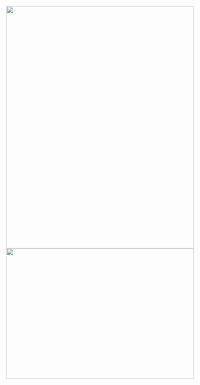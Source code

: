 <a href="https://www.linkedin.com/in/sotiris-kar/" style="cursor: default;">
  <img align="center" src="https://github.com/mayankchaudhary26/Cool-Readme-ideas/blob/master/data/screen open.gif" width="100%" height="650px"/>
</a>
<img src="https://user-images.githubusercontent.com/36128807/227653372-92c1155d-6234-454c-a22d-fedce10fe459.svg" width="100%" height="350px"/>
